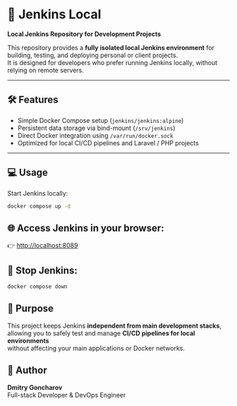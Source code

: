 # 🧩 Jenkins Local

**Local Jenkins Repository for Development Projects**

This repository provides a **fully isolated local Jenkins environment** for building, testing, and deploying personal or client projects.  
It is designed for developers who prefer running Jenkins locally, without relying on remote servers.

---

## 🛠 Features
- Simple Docker Compose setup (`jenkins/jenkins:alpine`)
- Persistent data storage via bind-mount (`/srv/jenkins`)
- Direct Docker integration using `/var/run/docker.sock`
- Optimized for local CI/CD pipelines and Laravel / PHP projects

---

## 💻 Usage

Start Jenkins locally:
```bash
docker compose up -d 
```
## 🌐 Access Jenkins in your browser:

👉 [http://localhost:8089](http://localhost:8089)

## 🛑 Stop Jenkins:
```bash
docker compose down
```
## 📂 Purpose

This project keeps Jenkins **independent from main development stacks**,  
allowing you to safely test and manage **CI/CD pipelines for local environments**  
without affecting your main applications or Docker networks.

## 👤 Author

**Dmitry Goncharov**  
Full-stack Developer & DevOps Engineer